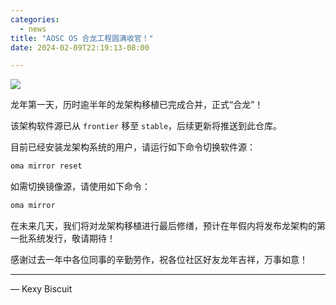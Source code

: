 ```yaml
---
categories:
  - news
title: "AOSC OS 合龙工程圆满收官！"
date: 2024-02-09T22:19:13-08:00

---
```


![](/assets/news/2024-02-09-aosc-os-loongarch64-mainlined.jpg)

龙年第一天，历时逾半年的龙架构移植已完成合并，正式“合龙”！

该架构软件源已从 `frontier` 移至 `stable`，后续更新将推送到此仓库。

目前已经安装龙架构系统的用户，请运行如下命令切换软件源：

```bash
oma mirror reset
```

如需切换镜像源，请使用如下命令：


```bash
oma mirror
```

在未来几天，我们将对龙架构移植进行最后修缮，预计在年假内将发布龙架构的第一批系统发行，敬请期待！

感谢过去一年中各位同事的辛勤劳作，祝各位社区好友龙年吉祥，万事如意！

---

— Kexy Biscuit
